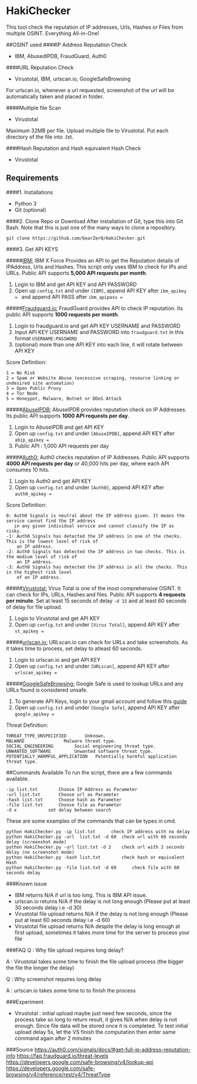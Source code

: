 # HakiChecker

This tool check the reputation of IP addresses, Urls, Hashes or Files from multiple OSINT. Everything All-in-One!

##OSINT used
####IP Address Reputation Check
* IBM, AbusedIPDB, FraudGuard, Auth0

####URL Reputation Check
* Virustotal, IBM, urlscan.io, GoogleSafeBrowsing

For urlscan.io, whenever a url requested, screenshot of the url will be automatically taken and placed in folder. 

####Multiple file Scan
* Virustotal

Maximum 32MB per file. Upload multiple file to Virustotal. Put each directory of the file into .txt.

####Hash Reputation and Hash equivalent Hash Check
* Virustotal


## Requirements
####1. Installations
* Python 3
* Git (optional)

####2. Clone Repo or Download
After installation of Git, type this into Git Bash. Note that this is just one of the many ways to clone a repository.
```
git clone https://github.com/GearZer0/HakiChecker.git
```

####3. Get API KEYS

#####[IBM:](https://exchange.xforce.ibmcloud.com/)
 IBM X Force Provides an API to get the Reputation details of IPAddress, Urls and Hashes. This script only uses IBM to 
 check for IPs and URLs.  Public API supports **5,000 API requests per month**.
1.  Login to IBM and get API KEY and API PASSWORD
2.  Open up `config.txt` and under `[IBM]`, append API KEY after `ibm_apikey = ` and append API PASS after `ibm_apipass = `
 
	
#####[Fraudguard.io:](https://fraudguard.io)
FraudGuard provides API to check IP reputation. Its public API supports **1000 requests per month**.
1. Login to fraudguard.io and get API KEY USERNAME and PASSWORD
2. Input API KEY USERNAME and PASSWORD into `fraudguard.txt` in this format `USERNAME:PASSWORD`
3. (optional) more than one API KEY into each line, it will rotate between API KEY

Score Definition:
```
1 = No Risk
2 = Spam or Website Abuse (excessive scraping, resource linking or undesired site automation)
3 = Open Public Proxy
4 = Tor Node
5 = Honeypot, Malware, Botnet or DDoS Attack
```
#####[AbuseIPDB:](https://www.abuseipdb.com/)
AbuseIPDB provides reputation check on IP Addresses. Its public API supports **1000 API requests per day**.
1. Login to AbuseIPDB and get API KEY 
2. Open up `config.txt` and under `[AbuseIPDB]`, append API KEY after `abip_apikey = `
3. Public API : 1,000 API requests per day

#####[Auth0:](https://auth0.com/signals/ip)
Auth0 checks reputation of IP Addresses. Public API supports **4000 API requests per day** or 40,000 hits per day, where 
each API consumes 10 hits.
1. Login to Auth0 and get API KEY 
2. Open up `config.txt` and under `[Auth0]`, append API KEY after `auth0_apikey = `

Score Definition:
```
0: Auth0 Signals is neutral about the IP address given. It means the service cannot find the IP address 
   in any given individual service and cannot classify the IP as risky.
-1: Auth0 Signals has detected the IP address in one of the checks. This is the lowest level of risk of 
    an IP address.
-2: Auth0 Signals has detected the IP address in two checks. This is the medium level of risk of 
    an IP address.
-3: Auth0 Signals has detected the IP address in all the checks. This is the highest risk level 
    of an IP address.
```

#####[Virustotal:](https://www.virustotal.com/gui/home)
Virus Total is one of the most comprehensive OSINT. It can check for IPs, URLs, Hashes and files. Public API supports 
**4 requests per minute**. Set at least 15 seconds of delay `-d 15` and at least 60 seconds of delay for file upload.
1. Login to Virustotal and get API KEY 
2. Open up `config.txt` and under `[Virus Total]`, append API KEY after `vt_apikey = `

#####[urlscan.io:](https://urlscan.io/)
URLscan.io can check for URLs and take screenshots. As it takes time to process, set delay to atleast 60 seconds.
1. Login to urlscan.io and get API KEY 
2. Open up `config.txt` and under `[URLscan]`, append API KEY after `urlscan_apikey = `
	
#####[GoogleSafeBrowsing:](https://developers.google.com/safe-browsing)
Google Safe is used to lookup URLs and any URLs found is considered unsafe.
1. To generate API Keys, login to your gmail account and follow this [guide](https://www.synology.com/en-us/knowledgebase/SRM/tutorial/Safe_Access/How_to_generate_Google_Safe_Browsing_API_keys)
2. Open up `config.txt` and under `[Google Safe]`, append API KEY after `google_apikey = `
	
Threat Definition:
```
THREAT_TYPE_UNSPECIFIED 	  Unknown.
MALWARE 			  Malware threat type.
SOCIAL_ENGINEERING 		  Social engineering threat type.
UNWANTED_SOFTWARE 		  Unwanted software threat type.
POTENTIALLY_HARMFUL_APPLICATION   Potentially harmful application threat type.
```
##Commands Available
To run the script, there are a few commands available. 
```
-ip list.txt		Choose IP Address as Parameter 
-url list.txt		Choose url as Parameter 
-hash list.txt		Choose hash as Parameter 
-file list.txt		Choose file as Parameter
-d x			set delay between search
```
These are some examples of the commands that can be types in cmd.
```
python HakiChecker.py -ip list.txt 		check IP address with no delay
python HakiChecker.py -url  list.txt -d 60	check url with 60 seconds delay (screenshot mode) 
python HakiChecker.py -url list.txt -d 2 	check url with 2 seconds delay (no screenshot mode)
python HakiChecker.py -hash list.txt 		check hash or equivalent Hash
python HakiChecker.py -file list.txt -d 60      check file with 60 seconds delay
```

###Known issue
- IBM returns N/A if url is too long. This is IBM API issue.
- urlscan.io returns N/A if the delay is not long enough (Please put at least 30 seconds delay i.e -d 30)
- Virustotal file upload returns N/A if the delay is not long enough (Please put at least 60 seconds delay i.e -d 60)
- Virustotal file upload returns N/A despite the delay is long enough at first upload, 
  sometimes it takes more time for the server to process your file

###FAQ
Q : Why file upload requires long delay? 

A : Virustotal takes some time to finish the file upload process (the bigger the file the longer the delay)

Q : Why screenshot requires long delay

A : urlscan.io takes some time to to finish the process

###Experiment
- Virustotal : 	initial upload maybe just need few seconds, since the process take so long to return result, 
		it gives N/A when delay is not enough. Since file data will be stored once it is completed. 
		To test initial upload delay 5s, let the VS finish the computation then enter same command 
		again after 2 minutes 

###Source
https://auth0.com/signals/docs/#get-full-ip-address-reputation-info
https://faq.fraudguard.io/threat-levels
https://developers.google.com/safe-browsing/v4/lookup-api
https://developers.google.com/safe-browsing/v4/reference/rest/v4/ThreatType
